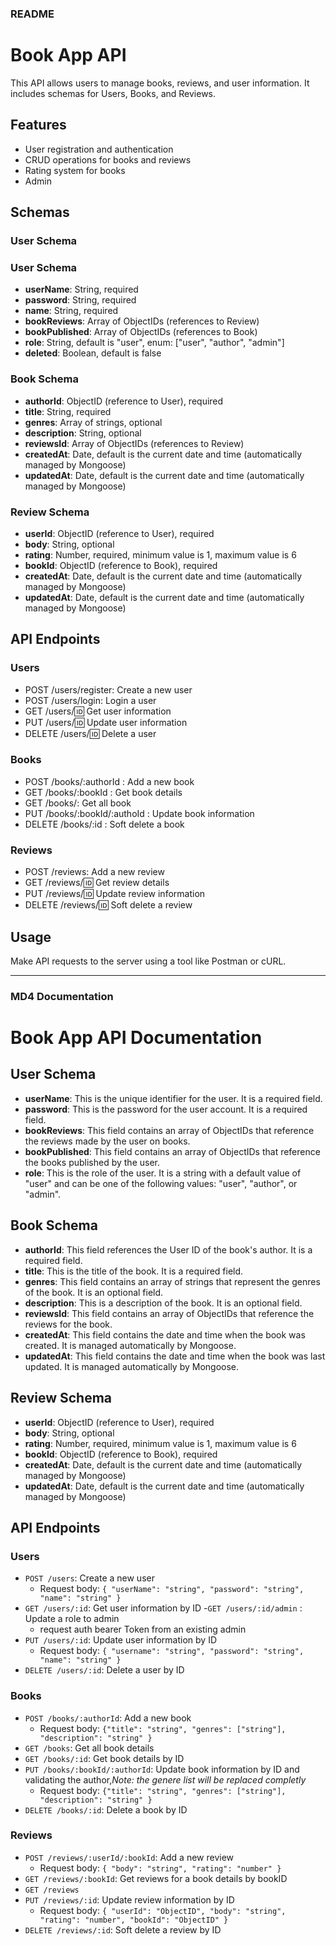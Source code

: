 ### README

# Book App API

This API allows users to manage books, reviews, and user information. It includes schemas for Users, Books, and Reviews.

## Features

- User registration and authentication
- CRUD operations for books and reviews
- Rating system for books
- Admin

## Schemas

### User Schema

### User Schema

- **userName**: String, required
- **password**: String, required
- **name**: String, required
- **bookReviews**: Array of ObjectIDs (references to Review)
- **bookPublished**: Array of ObjectIDs (references to Book)
- **role**: String, default is "user", enum: ["user", "author", "admin"]
- **deleted**: Boolean, default is false

### Book Schema

- **authorId**: ObjectID (reference to User), required
- **title**: String, required
- **genres**: Array of strings, optional
- **description**: String, optional
- **reviewsId**: Array of ObjectIDs (references to Review)
- **createdAt**: Date, default is the current date and time (automatically managed by Mongoose)
- **updatedAt**: Date, default is the current date and time (automatically managed by Mongoose)


### Review Schema

- **userId**: ObjectID (reference to User), required
- **body**: String, optional
- **rating**: Number, required, minimum value is 1, maximum value is 6
- **bookId**: ObjectID (reference to Book), required
- **createdAt**: Date, default is the current date and time (automatically managed by Mongoose)
- **updatedAt**: Date, default is the current date and time (automatically managed by Mongoose)

## API Endpoints

### Users

- POST /users/register: Create a new user
- POST /users/login: Login a user
- GET /users/:id: Get user information
- PUT /users/:id: Update user information
- DELETE /users/:id: Delete a user

### Books

- POST /books/:authorId : Add a new book
- GET /books/:bookId : Get book details 
- GET /books/: Get all book
- PUT /books/:bookId/:authoId : Update book information
- DELETE /books/:id : Soft delete a book

### Reviews

- POST /reviews: Add a new review
- GET /reviews/:id: Get review details
- PUT /reviews/:id: Update review information
- DELETE /reviews/:id: Soft delete a review


## Usage

Make API requests to the server using a tool like Postman or cURL.

---

### MD4 Documentation

# Book App API Documentation

## User Schema

- **userName**: This is the unique identifier for the user. It is a required field.
- **password**: This is the password for the user account. It is a required field.
- **bookReviews**: This field contains an array of ObjectIDs that reference the reviews made by the user on books.
- **bookPublished**: This field contains an array of ObjectIDs that reference the books published by the user.
- **role**: This is the role of the user. It is a string with a default value of "user" and can be one of the following values: "user", "author", or "admin".

## Book Schema

- **authorId**: This field references the User ID of the book's author. It is a required field.
- **title**: This is the title of the book. It is a required field.
- **genres**: This field contains an array of strings that represent the genres of the book. It is an optional field.
- **description**: This is a description of the book. It is an optional field.
- **reviewsId**: This field contains an array of ObjectIDs that reference the reviews for the book.
- **createdAt**: This field contains the date and time when the book was created. It is managed automatically by Mongoose.
- **updatedAt**: This field contains the date and time when the book was last updated. It is managed automatically by Mongoose.

## Review Schema

- **userId**: ObjectID (reference to User), required
- **body**: String, optional
- **rating**: Number, required, minimum value is 1, maximum value is 6
- **bookId**: ObjectID (reference to Book), required
- **createdAt**: Date, default is the current date and time (automatically managed by Mongoose)
- **updatedAt**: Date, default is the current date and time (automatically managed by Mongoose)

## API Endpoints

### Users

- `POST /users`: Create a new user
  - Request body: `{ "userName": "string", "password": "string", "name": "string" }`
- `GET /users/:id`: Get user information by ID
-`GET /users/:id/admin` : Update a role to admin 
  - request auth bearer Token from an existing admin
- `PUT /users/:id`: Update user information by ID
  - Request body: `{ "username": "string", "password": "string", "name": "string" }`
- `DELETE /users/:id`: Delete a user by ID

### Books

- `POST /books/:authorId`: Add a new book
  - Request body: `{"title": "string", "genres": ["string"], "description": "string" }`
- `GET /books`: Get all book details 
- `GET /books/:id`: Get book details by ID
- `PUT /books/:bookId/:authorId`: Update book information by ID and validating the author,*Note: the genere list will be replaced completly*
  - Request body: `{"title": "string", "genres": ["string"], "description": "string" }`
- `DELETE /books/:id`: Delete a book by ID

### Reviews

- `POST /reviews/:userId/:bookId`: Add a new review
  - Request body: `{ "body": "string", "rating": "number" }`
- `GET /reviews/:bookId`: Get reviews for a book details by bookID
- `GET /reviews`
- `PUT /reviews/:id`: Update review information by ID
  - Request body: `{ "userId": "ObjectID", "body": "string", "rating": "number", "bookId": "ObjectID" }`
- `DELETE /reviews/:id`: Soft delete a review by ID
